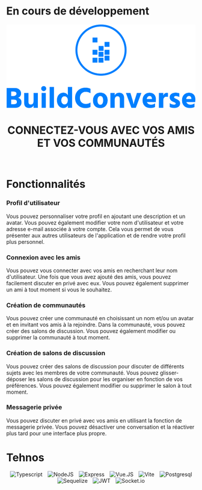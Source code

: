 # En cours de développement 

<img src="./client/src/assets/images/buildconverse.png" alt="buildConverse-logo"/>

<div align="center">
	<h1>CONNECTEZ-VOUS AVEC VOS AMIS ET VOS COMMUNAUTÉS</h1>
</div>
<br />

# Fonctionnalités

### Profil d'utilisateur
Vous pouvez personnaliser votre profil en ajoutant une description et un avatar. Vous pouvez également modifier votre nom d'utilisateur et votre adresse e-mail associée à votre compte. Cela vous permet de vous présenter aux autres utilisateurs de l'application et de rendre votre profil plus personnel.

### Connexion avec les amis

Vous pouvez vous connecter avec vos amis en recherchant leur nom d'utilisateur. Une fois que vous avez ajouté des amis, vous pouvez facilement discuter en privé avec eux. Vous pouvez également supprimer un ami à tout moment si vous le souhaitez.

### Création de communautés

Vous pouvez créer une communauté en choisissant un nom et/ou un avatar et en invitant vos amis à la rejoindre. Dans la communauté, vous pouvez créer des salons de discussion. Vous pouvez également modifier ou supprimer la communauté à tout moment.

### Création de salons de discussion

Vous pouvez créer des salons de discussion pour discuter de différents sujets avec les membres de votre communauté. Vous pouvez glisser-déposer les salons de discussion pour les organiser en fonction de vos préférences. Vous pouvez également modifier ou supprimer le salon à tout moment.

### Messagerie privée

Vous pouvez discuter en privé avec vos amis en utilisant la fonction de messagerie privée. Vous pouvez désactiver une conversation et la réactiver plus tard pour une interface plus propre.

# Tehnos

<div align="center">
<img alt="Typescript" src="https://img.shields.io/badge/TypeScript-007ACC?style=for-the-badge&logo=typescript&logoColor=white"  style="margin: 0 5px"/>
<img alt="NodeJS" src="https://img.shields.io/badge/Node.js-43853D?style=for-the-badge&logo=node.js&logoColor=white"  style="margin: 0 5px"/>
<img alt="Express" src="https://img.shields.io/badge/Express.js-404D59?style=for-the-badge"  style="margin: 0 5px"/>
<img alt="Vue.JS" src="https://img.shields.io/badge/Vue.js-35495E?style=for-the-badge&logo=vue.js&logoColor=4FC08D"  style="margin: 0 5px"/>
<img alt="Vite" src="https://img.shields.io/badge/vite-%23646CFF.svg?style=for-the-badge&logo=vite&logoColor=white"  style="margin: 0 5px"/>
<img alt="Postgresql" src="https://img.shields.io/badge/PostgreSQL-316192?style=for-the-badge&logo=postgresql&logoColor=white"  style="margin: 0 5px"/>
<img alt="Sequelize" src="https://img.shields.io/badge/sequelize-323330?style=for-the-badge&logo=sequelize&logoColor=blue"  style="margin: 0 5px"/>
<img alt="JWT" src="https://img.shields.io/badge/json%20web%20tokens-323330?style=for-the-badge&logo=json-web-tokens&logoColor=pink"  style="margin: 0 5px"/>
<img alt="Socket.io" src="https://img.shields.io/badge/Socket.io-black?style=for-the-badge&logo=socket.io&badgeColor=010101"  style="margin: 0 5px"/>
</div>









